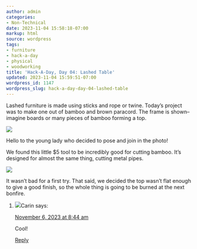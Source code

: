 ```yaml
---
author: admin
categories:
- Non-Technical
date: 2023-11-04 15:58:18-07:00
markup: html
source: wordpress
tags:
- furniture
- hack-a-day
- physical
- woodworking
title: 'Hack-A-Day, Day 04: Lashed Table'
updated: 2023-11-04 15:59:51-07:00
wordpress_id: 1147
wordpress_slug: hack-a-day-day-04-lashed-table
---
```

Lashed furniture is made using sticks and rope or twine. Today’s project was to make one out of bamboo and brown paracord. The frame is shown–imagine boards or many pieces of bamboo forming a top.

[![](https://blog.za3k.com/wp-content/uploads/2023/11/table-1024x1002.jpg)][1]

Hello to the young lady who decided to pose and join in the photo!

We found this little $5 tool to be incredibly good for cutting bamboo. It’s designed for almost the same thing, cutting metal pipes.

[![](https://blog.za3k.com/wp-content/uploads/2023/11/pipe-cutter-300x300.webp)][2]

It wasn’t bad for a first try. That said, we decided the top wasn’t flat enough to give a good finish, so the whole thing is going to be burned at the next bonfire.

1.  ![](https://secure.gravatar.com/avatar/eb8e07689c4f342e5ae296cab95f609e?s=40&d=mm&r=g)Carin says:
    
    [November 6, 2023 at 8:44 am][3]
    
    Cool!
    
    [Reply][4]
    

[1]: https://blog.za3k.com/wp-content/uploads/2023/11/table.jpg
[2]: https://blog.za3k.com/wp-content/uploads/2023/11/pipe-cutter.webp
[3]: https://blog.za3k.com/hack-a-day-day-04-lashed-table/#comment-10633
[4]: https://blog.za3k.com/hack-a-day-day-04-lashed-table/?replytocom=10633#respond
